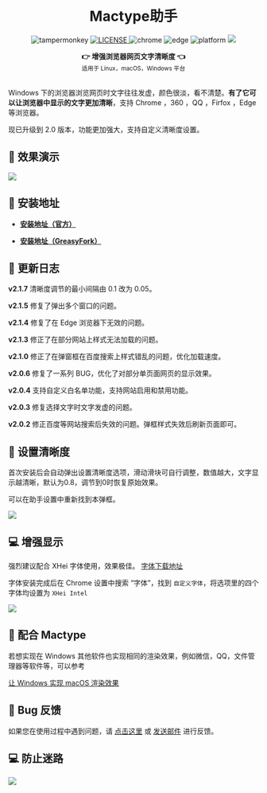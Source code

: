 <h1 align="center">Mactype助手</h1>

<p align="center">
  <img src="https://img.shields.io/badge/TamperMonkey-v4.13-brightgreen.svg" alt="tampermonkey">
  <a href="LICENSE">
    <img src="https://img.shields.io/badge/license-AGPLv3.0-lightgrey.svg" alt="LICENSE">
  </a>
  <img src="https://img.shields.io/badge/Chrome-≥76.0-brightgreen.svg" alt="chrome">
  <img src="https://img.shields.io/badge/Edge-≥88.0-brightgreen.svg" alt="edge">
  <img src="https://img.shields.io/badge/Platform-Windows%20%7C%20Mac%20%7C%20Linux-blue.svg" alt="platform">
  <a href="https://www.youxiaohou.com" title="点击访问">
    <img src="https://img.shields.io/badge/Author-油小猴-red.svg">
  </a>
</p>

<div align="center">
  <strong>👉 增强浏览器网页文字清晰度 👈</strong><br>
  <sub>适用于 Linux，macOS，Windows 平台</sub>
</div>
<br>

Windows 下的浏览器浏览网页时文字往往发虚，颜色很淡，看不清楚。**有了它可以让浏览器中显示的文字更加清晰**，支持 Chrome ，360  ，QQ ，Firfox ，Edge  等浏览器。

现已升级到 2.0 版本，功能更加强大，支持自定义清晰度设置。

## 🎨 效果演示

![](https://cdn.jsdelivr.net/gh/youxiaohou/img/VYN5QTcWwDUSrdF.gif)

## 💽 安装地址

- **[安装地址（官方）](https://www.youxiaohou.com/tool/install-mactype.html)**

- **[安装地址（GreasyFork）](https://greasyfork.org/zh-CN/scripts/436451)**

## 📝 更新日志

**v2.1.7** 清晰度调节的最小间隔由 0.1 改为 0.05。

**v2.1.5** 修复了弹出多个窗口的问题。

**v2.1.4** 修复了在 Edge 浏览器下无效的问题。

**v2.1.3** 修正了在部分网站上样式无法加载的问题。

**v2.1.0** 修正了在弹窗框在百度搜索上样式错乱的问题，优化加载速度。

**v2.0.6** 修复了一系列 BUG，优化了对部分单页面网页的显示效果。

**v2.0.4** 支持自定义白名单功能，支持网站启用和禁用功能。

**v2.0.3** 修复选择文字时文字发虚的问题。

**v2.0.2** 修正百度等网站搜索后失效的问题。弹框样式失效后刷新页面即可。

## 🎨 设置清晰度

首次安装后会自动弹出设置清晰度选项，滑动滑块可自行调整，数值越大，文字显示越清晰，默认为0.8，调节到0时恢复原始效果。

可以在助手设置中重新找到本弹框。

![](https://cdn.jsdelivr.net/gh/youxiaohou/img/5rIxkp7jGoEiCfY.png)

## 💻 增强显示

强烈建议配合 XHei 字体使用，效果极佳。 [字体下载地址](https://www.lanzoui.com/font)

字体安装完成后在 Chrome 设置中搜索 “字体”，找到 `自定义字体`，将选项里的四个字体均设置为 `XHei Intel`

![](https://cdn.jsdelivr.net/gh/youxiaohou/img/hsZCk6OobrK8BvQ.png)

## 👻 配合 Mactype

若想实现在 Windows 其他软件也实现相同的渲染效果，例如微信，QQ，文件管理器等软件等，可以参考

[让 Windows 实现 macOS 渲染效果](https://mp.weixin.qq.com/s/uCBoHZkJiFbd42RyRvQoUA)

## 🐞 Bug 反馈

如果您在使用过程中遇到问题，请 [点击这里](https://wj.qq.com/s2/8150559/6c08/) 或 [发送邮件](mailto:mail@youxiaohou.com) 进行反馈。

## 💻 防止迷路
![](https://cdn.jsdelivr.net/gh/youxiaohou/img/cmqN5niG6ER9oZ2.png)

